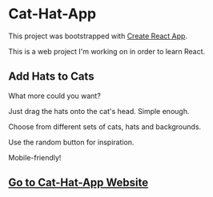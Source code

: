# Cat-Hat-App

This project was bootstrapped with [Create React App](https://github.com/facebook/create-react-app).

This is a web project I'm working on in order to learn React.

## Add Hats to Cats

What more could you want?

Just drag the hats onto the cat's head. Simple enough.

Choose from different sets of cats, hats and backgrounds.

Use the random button for inspiration.

Mobile-friendly!

## <a href="https://rmbass3.github.io/cat-hat-app/" target="_blank">Go to Cat-Hat-App Website</a>
